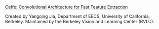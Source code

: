 [Caffe: Convolutional Architecture for Fast Feature Extraction](http://caffe.berkeleyvision.org)

Created by Yangqing Jia, Department of EECS, University of California, Berkeley.
Maintained by the Berkeley Vision and Learning Center (BVLC).
